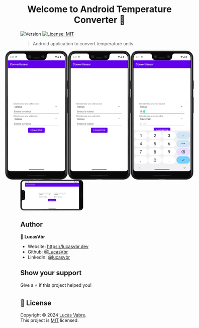 <h1 align="center">Welcome to Android Temperature Converter 👋</h1>
<p>
  <img alt="Version" src="https://img.shields.io/badge/version-1.0.0-blue.svg?cacheSeconds=2592000" />
  <a href="./LICENSE" target="_blank">
    <img alt="License: MIT" src="https://img.shields.io/badge/License-MIT-yellow.svg" />
  </a>
</p>

> Android application to convert temperature units

<div style="display: flex; justify-content: center;">

  <img src="./.readme/Screenshot_20241024_144345.png" alt="App overview" width="200"/>
  <img src="./.readme/Screenshot_20241024_144345.png" alt="App inputs" width="200"/>
  <img src="./.readme/Screenshot_20241024_144207.png" alt="Units" width="200"/>

</div>

<img src="./.readme/Screenshot_20241024_144710.png" alt="Landscape view" width="200"/>

## Author

👤 **LucasVbr**

* Website: https://lucasvbr.dev
* Github: [@LucasVbr](https://github.com/LucasVbr)
* LinkedIn: [@lucasvbr](https://linkedin.com/in/lucasvbr)

## Show your support

Give a ⭐️ if this project helped you!

## 📝 License

Copyright © 2024 [Lucàs Vabre](https://github.com/LucasVbr).<br />
This project is [MIT](./LICENSE) licensed.